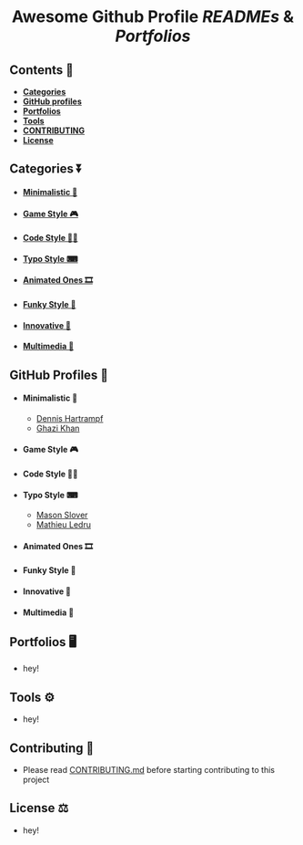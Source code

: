 
<h1 align="center"><b>Awesome Github Profile <i>READMEs</i> & <i>Portfolios</i></b></h1>

## **Contents 📑**

 - [**Categories**](#categories)
 - [**GitHub profiles**](#github-profiles)
 - [**Portfolios**](#portfolios)
 - [**Tools**](#tools)
 - [**CONTRIBUTING**](#contributing)
 - [**License**](#license)
 
<h2 id="categories"><b>Categories ⏬</b></h2>
 
 * #### [Minimalistic 🌟](#minimalistic)
 
 * #### [Game Style 🎮](#game-style)
 
 * #### [Code Style 👨‍💻](#code-style)
 
 * #### [Typo Style ⌨](#typo-style)
 
 * #### [Animated Ones 🎞](#animated)
 
 * #### [Funky Style 🌈](#funky)
 
 * #### [Innovative 🤗](#innovative)
 
 * #### [Multimedia 📸](#multimedia)

<h2 id="github-profiles"><b>GitHub Profiles 🧾</b></h2>

 * <h4 id="minimalistic">Minimalistic 🌟</h4>
   
   * [Dennis Hartrampf](https://github.com/DennisHartrampf/DennisHartrampf)
   * [Ghazi Khan](https://github.com/gkhan205)
 
 * <h4 id="game-style">Game Style 🎮</h4>
 
 * <h4 id="code-style">Code Style 👨‍💻</h4>
 
 * <h4 id="typo-style">Typo Style ⌨</h4>
 
   * [Mason Slover](https://github.com/MasonSlover/MasonSlover)
   * [Mathieu Ledru](https://github.com/matyo91/matyo91)
 
 * <h4 id="animated">Animated Ones 🎞</h4>
 
 * <h4 id="funky">Funky Style 🌈</h4>
 
 * <h4 id="innovative">Innovative 🤗</h4>
 
 * <h4 id="multimedia">Multimedia 📸</h4>

<h2 id="portfolios"><b>Portfolios 🖥</b></h2>

 * hey!

<h2 id="tools"><b>Tools ⚙</b></h2>

 * hey!

<h2 id="contributing"><b>Contributing 🤝</b></h2>

  - Please read <a href="https://github.com/roubalsehgal/awesome-github-readme-designs/blob/master/CONTRIBUTING.md">CONTRIBUTING.md</a> before starting contributing to this project

<h2 id="license"><b>License ⚖</b></h2>

 * hey!
